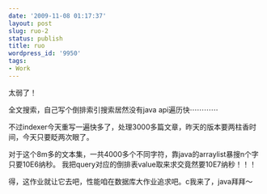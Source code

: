 ```yaml
---
date: '2009-11-08 01:17:37'
layout: post
slug: ruo-2
status: publish
title: ruo
wordpress_id: '9950'
tags:
- Work
---
```


太弱了！
  


全文搜索，自己写个倒排索引搜索居然没有java api遍历快⋯⋯⋯⋯
  


不过indexer今天重写一遍快多了，处理3000多篇文章，昨天的版本要两柱香时间，今天只要眨两次眼了。
  


对于这个8m多的文本集，一共4000多个不同字符，靠java的arraylist暴搜n个字只要10E6纳秒。
我把query对应的倒排表value取来求交竟然要10E7纳秒！！！
  


得，这作业就让它去吧，性能咱在数据库大作业追求吧。c我来了，java拜拜～
